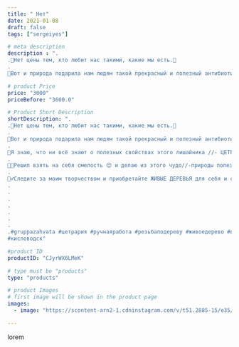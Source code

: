 ```yaml
---
title: " Нет"
date: 2021-01-08
draft: false
tags: ["sergeiyes"]

# meta description
description : ".
.💯Нет цены тем, кто любит нас такими, какие мы есть.💯
.
🍃Вот и природа подарила нам людям такой прекрасный и полезный антибиотик и антисептик в виде Исландско"

# product Price
price: "3000"
priceBefore: "3600.0"

# Product Short Description
shortDescription: ".
.💯Нет цены тем, кто любит нас такими, какие мы есть.💯
.
🍃Вот и природа подарила нам людям такой прекрасный и полезный антибиотик и антисептик в виде Исландского мха.🍃
.
🌳Я знаю, что ни всё знают о полезных свойствах этого лишайника //- ЦЕТРАРИИ, КЛАДОНИИ и ПАРМЕЛИИ.🌳
.
👨‍🎓Решил взять на себя смелость 😊 и делаю из этого чудо//-природы полезные сувенир для Вас мои подписчики.👩‍🎓
.
🙋‍♂️Следите за моим творчеством и приобретайте ЖИВЫЕ ДЕРЕВЬЯ для себя и своих близких.🙋‍♀️.
.
.
.
.
.
.
.
.#gruppazahvata #цетрария #ручнаяработа #резьбаподереву #живоедерево #вестивсети #исландскиймох #пятигорск #КРЫМ #Севастополь #sergeystar #железноводск #ставрополь #антисептик #подарок #cetrariya #grad_masterov #друзья #сувенир #природныйантибиотик #купитьцетрарию #zotzon #лучшийподарок #необыкновнныйподарок 
#кисловодск"

#product ID
productID: "CJyrWX6LMeK"

# type must be "products"
type: "products"

# product Images
# first image will be shown in the product page
images:
  - image: "https://scontent-arn2-1.cdninstagram.com/v/t51.2885-15/e35/p1080x1080/136843813_1322997894736114_6460742561320217821_n.jpg?tp=1&_nc_ht=scontent-arn2-1.cdninstagram.com&_nc_cat=110&_nc_ohc=laQGZjRtaGYAX9PP2uq&ccb=7-4&oh=e8223c2f27621a946d0b457a851ef65a&oe=60860F47&_nc_sid=86f79a&ig_cache_key=MjQ4MjIzNjk5ODEzNTEwNTQxOA%3D%3D.2-ccb7-4"

---
```

lorem
